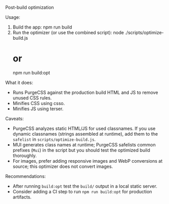 Post-build optimization

Usage:

1. Build the app:
   npm run build
2. Run the optimizer (or use the combined script):
   node ./scripts/optimize-build.js
   # or
   npm run build:opt

What it does:

- Runs PurgeCSS against the production build HTML and JS to remove unused CSS rules.
- Minifies CSS using csso.
- Minifies JS using terser.

Caveats:

- PurgeCSS analyzes static HTML/JS for used classnames. If you use dynamic classnames (strings assembled at runtime), add them to the `safelist` in `scripts/optimize-build.js`.
- MUI generates class names at runtime; PurgeCSS safelists common prefixes (`Mui`) in the script but you should test the optimized build thoroughly.
- For images, prefer adding responsive images and WebP conversions at source; this optimizer does not convert images.

Recommendations:

- After running `build:opt` test the `build/` output in a local static server.
- Consider adding a CI step to run `npm run build:opt` for production artifacts.
